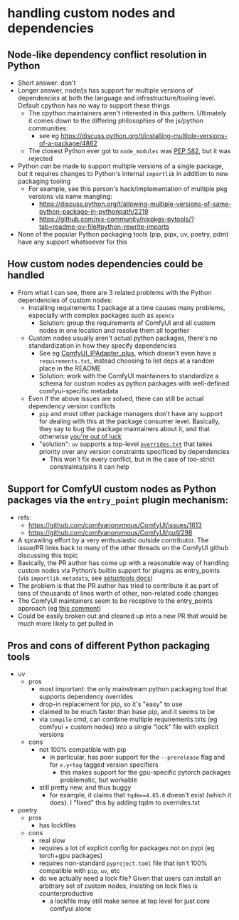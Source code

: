 # handling custom nodes and dependencies

## Node-like dependency conflict resolution in Python
- Short answer: don't
- Longer answer, node/js has support for multiple versions of dependencies at both the language and infrastructure/tooling level. Default cpython has no way to support these things
  - The cpython maintainers aren't interested in this pattern. Ultimately it comes down to the differing philosophies of the js/python communities:
    - see eg https://discuss.python.org/t/installing-multiple-versions-of-a-package/4862
  - The closest Python ever got to `node_modules` was [PEP 582](https://peps.python.org/pep-0582/), but it was rejected
- Python *can* be made to support multiple versions of a single package, but it requires changes to Python's internal `importlib` in addition to new packaging tooling  
  - For example, see this person's hack/implementation of multiple pkg versions via name mangling:
    - https://discuss.python.org/t/allowing-multiple-versions-of-same-python-package-in-pythonpath/2219
    - https://github.com/nix-community/nixpkgs-pytools/?tab=readme-ov-file#python-rewrite-imports
- None of the popular Python packaging tools (pip, pipx, uv, poetry, pdm) have any support whatsoever for this

## How custom nodes dependencies could be handled
- From what I can see, there are 3 related problems with the Python dependencies of custom nodes:
  - Installing requirements 1 package at a time causes many problems, especially with complex packages such as `opencv`
    - Solution: group the requirements of ComfyUI and all custom nodes in one location and resolve them all together
  - Custom nodes usually aren't actual python packages, there's no standardization in how they specify dependencies
    - See eg [ComfyUI_IPAdapter_plus](https://github.com/cubiq/ComfyUI_IPAdapter_plus), which doesn't even have a `requirements.txt`, instead choosing to list deps at a random place in the README
    - Solution: work with the ComfyUI maintainers to standardize a schema for custom nodes as python packages with well-defined comfyui-specific metadata
  - Even if the above issues are solved, there can still be actual dependency version conflicts
    - `pip` and most other package managers don't have any support for dealing with this at the package consumer level. Basically, they say to bug the package maintainers about it, and that otherwise [you're out of luck](https://pip.pypa.io/en/stable/topics/dependency-resolution/#all-requirements-are-appropriate-but-a-solution-does-not-exist)
    - "solution": `uv` supports a top-level [`overrides.txt`](https://github.com/astral-sh/uv?tab=readme-ov-file#dependency-overrides) that takes priority over any version constraints specificed by dependencies
      - This won't fix every conflict, but in the case of too-strict constraints/pins it can help

## Support for ComfyUI custom nodes as Python packages via the `entry_point` plugin mechanism:
- refs:
  - https://github.com/comfyanonymous/ComfyUI/issues/1613
  - https://github.com/comfyanonymous/ComfyUI/pull/298
- A sprawling effort by a very enthusiastic outside contributor. The issue/PR links back to many of the other threads on the ComfyUI github discussing this topic
- Basically, the PR author has come up with a reasonable way of handling custom nodes via Python’s builtin support for plugins as entry_points (via `importlib.metadata`, see [setuptools docs]( https://setuptools.pypa.io/en/latest/userguide/entry_point.html#entry-points-for-plugins))
- The problem is that the PR author has tried to contribute it as part of tens of thousands of lines worth of other, non-related code changes
- The ComfyUI maintainers seem to be receptive to the entry_points approach (eg [this comment](https://github.com/comfyanonymous/ComfyUI/pull/298#issuecomment-1917598207))
- Could be easily broken out and cleaned up into a new PR that would be much more likely to get pulled in

## Pros and cons of different Python packaging tools
- uv
  - pros
    - most important: the only mainstream python packaging tool that supports dependency overrides
    - drop-in replacement for pip, so it's "easy" to use
    - claimed to be much faster than base pip, and it seems to be
    - via `compile` cmd, can combine multiple requirements.txts (eg comfyui + custom nodes) into a single "lock" file with explicit versions
  - cons
    - not 100% compatible with pip
      - in particular, has poor support for the `--prerelease` flag and for `x.y+tag` tagged version specifiers
        - this makes support for the gpu-specific pytorch packages problematic, but workable
    - still pretty new, and thus buggy
      - for example, it claims that `tqdm==4.65.0` doesn't exist (which it does). I "fixed" this by adding tqdm to overrides.txt
- poetry
  - pros
    - has lockfiles
  - cons
    - real slow
    - requires a lot of explicit config for packages not on pypi (eg torch+gpu packages)
    - requires non-standard `pyproject.toml` file that isn't 100% compatible with `pip`, `uv`, etc
    - do we actually need a lock file? Given that users can install an arbitrary set of custom nodes, insisting on lock files is counterproductive
      - a lockfile may still make sense at top level for just core comfyui alone
